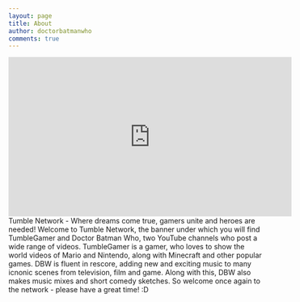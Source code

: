 ```yaml
---
layout: page
title: About
author: doctorbatmanwho
comments: true
---
```

<iframe width="560" height="315" src="https://www.youtube-nocookie.com/embed/li9u8cE1_tU?controls=0" frameborder="0" allow="accelerometer; autoplay; encrypted-media; gyroscope; picture-in-picture" allowfullscreen></iframe>
Tumble Network - Where dreams come true, gamers unite and heroes are needed! Welcome to Tumble Network, the banner under which you will find TumbleGamer and Doctor Batman Who, two YouTube channels who post a wide range of videos. TumbleGamer is a gamer, who loves to show the world videos of Mario and Nintendo, along with Minecraft and other popular games. DBW is fluent in rescore, adding new and exciting music to many icnonic scenes from television, film and game. Along with this, DBW also makes music mixes and short comedy sketches. So welcome once again to the network - please have a great time! :D
